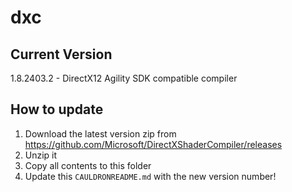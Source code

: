 # dxc

## Current Version
1.8.2403.2 - DirectX12 Agility SDK compatible compiler

## How to update
1. Download the latest version zip from https://github.com/Microsoft/DirectXShaderCompiler/releases
1. Unzip it
1. Copy all contents to this folder
1. Update this `CAULDRONREADME.md` with the new version number!
